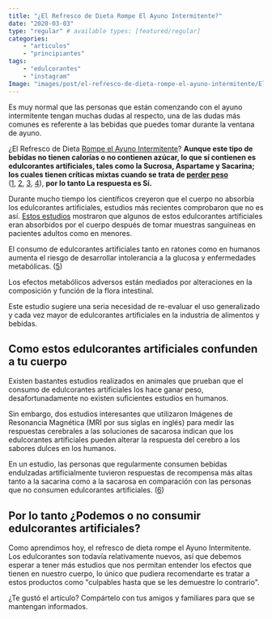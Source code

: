```yaml
---
title: "¿El Refresco de Dieta Rompe El Ayuno Intermitente?"
date: "2020-03-03"
type: "regular" # available types: [featured/regular]
categories:
    - "articulos"
    - "principiantes"
tags:
    - "edulcorantes"
    - "instagram"
Image: "images/post/el-refresco-de-dieta-rompe-el-ayuno-intermitente/El-Refresco-de-Dieta-Rompe-El-Ayuno-Intermitente.jpg"
---
```


Es muy normal que las personas que están comenzando con el ayuno intermitente tengan muchas dudas al respecto, una de las dudas más comunes es referente a las bebidas que puedes tomar durante la ventana de ayuno.

¿El Refresco de Dieta [Rompe el Ayuno Intermitente](https://ayunointermitente.blog/que-rompe-el-ayuno-intermitente/)? **Aunque este tipo de bebidas no tienen calorías o no contienen azúcar, lo que sí contienen es edulcorantes artificiales, tales como la Sucrosa, Aspartame y Sacarina; los cuales tienen críticas mixtas cuando se trata de [perder peso](https://ayunointermitente.blog/ayuno-intermitente-para-bajar-de-peso/)** ([1](https://www.ncbi.nlm.nih.gov/pubmed/24345988), [2](https://www.ncbi.nlm.nih.gov/pubmed/24190652), [3](https://www.ncbi.nlm.nih.gov/pubmed/23845273), [4](https://www.ncbi.nlm.nih.gov/pubmed/23850261)), **por lo tanto La respuesta es Sí.**

Durante mucho tiempo los científicos creyeron que el cuerpo no absorbía los edulcorantes artificiales, estudios más recientes comprobaron que no es así. [Estos estudios](https://www.tandfonline.com/doi/abs/10.1080/02772248.2016.1234754?journalCode=gtec20) mostraron que algunos de estos edulcorantes artificiales eran absorbidos por el cuerpo después de tomar muestras sanguíneas en pacientes adultos como en menores.

El consumo de edulcorantes artificiales tanto en ratones como en humanos aumenta el riesgo de desarrollar intolerancia a la glucosa y enfermedades metabólicas. ([5](https://www.ncbi.nlm.nih.gov/pubmed/25231862))

Los efectos metabólicos adversos están mediados por alteraciones en la composición y función de la flora intestinal.

Este estudio sugiere una seria necesidad de re-evaluar el uso generalizado y cada vez mayor de edulcorantes artificiales en la industria de alimentos y bebidas.

## Como estos edulcorantes artificiales confunden a tu cuerpo

Existen bastantes estudios realizados en animales que prueban que el consumo de edulcorantes artificiales los hace ganar peso, desafortunadamente no existen suficientes estudios en humanos.

Sin embargo, dos estudios interesantes que utilizaron Imágenes de Resonancia Magnética (MRI por sus siglas en inglés) para medir las respuestas cerebrales a las soluciones de sacarosa indican que los edulcorantes artificiales pueden alterar la respuesta del cerebro a los sabores dulces en los humanos.

En un estudio, las personas que regularmente consumen bebidas endulzadas artificialmente tuvieron respuestas de recompensa más altas tanto a la sacarina como a la sacarosa en comparación con las personas que no consumen edulcorantes artificiales. ([6](https://www.ncbi.nlm.nih.gov/pubmed/22583859))

## Por lo tanto ¿Podemos o no consumir edulcorantes artificiales?

Como aprendimos hoy, el refresco de dieta rompe el Ayuno Intermitente. Los edulcorantes son todavía relativamente nuevos, así que debemos esperar a tener más estudios que nos permitan entender los efectos que tienen en nuestro cuerpo, lo único que pudiera recomendarte es tratar a estos productos como "culpables hasta que se les demuestre lo contrario".

¿Te gustó el artículo? Compártelo con tus amigos y familiares para que se mantengan informados.
